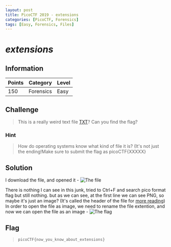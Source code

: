 ```yaml
---
layout: post
title: PicoCTF 2019 - extensions
categories: [PicoCTF, Forensics]
tags: [Easy, Forensics, Files]
---
```


# *extensions*

## Information

| Points |Category  | Level|
|--|--|--|
| 150 | Forensics  |Easy |

## Challenge

> This is a really weird text file [TXT](https://2019shell1.picoctf.com/static/45886ed4b6d5d1dc74c4944fcf4b4041/flag.txt)? Can you find the flag?
 
### Hint

> How do operating systems know what kind of file it is? (It's not just the ending!Make sure to submit the flag as picoCTF{XXXXX}

## Solution

I download the file, and opened it -
![The file](https://i.imgur.com/iNWM9v8.png)

There is nothing I can see in this junk, tried to Ctrl+F and search pico format flag but still nothing.
but as we can see, at the first line we can see PNG, so maybe it's just an image? (It's called the header of the file for [more reading](https://en.wikipedia.org/wiki/File_format#File_header))
In order to open the file as image, we need to rename the file extention, 
and now we can open the file as an image -
![The flag](https://i.imgur.com/xk0lCDd.png)


## Flag
> `picoCTF{now_you_know_about_extensions}`
